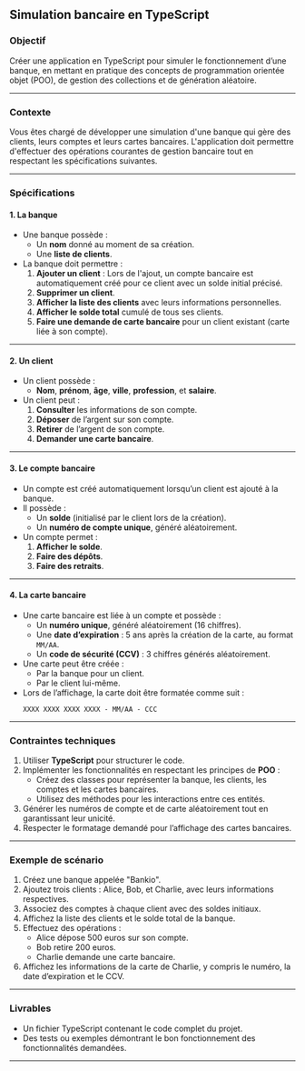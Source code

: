 ## **Simulation bancaire en TypeScript**

### **Objectif**
Créer une application en TypeScript pour simuler le fonctionnement d’une banque, en mettant en pratique des concepts de programmation orientée objet (POO), de gestion des collections et de génération aléatoire.

---

### **Contexte**
Vous êtes chargé de développer une simulation d'une banque qui gère des clients, leurs comptes et leurs cartes bancaires. L'application doit permettre d'effectuer des opérations courantes de gestion bancaire tout en respectant les spécifications suivantes.

---

### **Spécifications**

#### **1. La banque**
- Une banque possède :
  - Un **nom** donné au moment de sa création.
  - Une **liste de clients**.
- La banque doit permettre :
  1. **Ajouter un client** : Lors de l'ajout, un compte bancaire est automatiquement créé pour ce client avec un solde initial précisé.
  2. **Supprimer un client**.
  3. **Afficher la liste des clients** avec leurs informations personnelles.
  4. **Afficher le solde total** cumulé de tous ses clients.
  5. **Faire une demande de carte bancaire** pour un client existant (carte liée à son compte).

---

#### **2. Un client**
- Un client possède :
  - **Nom**, **prénom**, **âge**, **ville**, **profession**, et **salaire**.
- Un client peut :
  1. **Consulter** les informations de son compte.
  2. **Déposer** de l’argent sur son compte.
  3. **Retirer** de l’argent de son compte.
  4. **Demander une carte bancaire**.

---

#### **3. Le compte bancaire**
- Un compte est créé automatiquement lorsqu’un client est ajouté à la banque.
- Il possède :
  - Un **solde** (initialisé par le client lors de la création).
  - Un **numéro de compte unique**, généré aléatoirement.
- Un compte permet :
  1. **Afficher le solde**.
  2. **Faire des dépôts**.
  3. **Faire des retraits**.

---

#### **4. La carte bancaire**
- Une carte bancaire est liée à un compte et possède :
  - Un **numéro unique**, généré aléatoirement (16 chiffres).
  - Une **date d’expiration** : 5 ans après la création de la carte, au format `MM/AA`.
  - Un **code de sécurité (CCV)** : 3 chiffres générés aléatoirement.
- Une carte peut être créée :
  - Par la banque pour un client.
  - Par le client lui-même.
- Lors de l’affichage, la carte doit être formatée comme suit :  
  ```
  XXXX XXXX XXXX XXXX - MM/AA - CCC
  ```

---

### **Contraintes techniques**
1. Utiliser **TypeScript** pour structurer le code.
2. Implémenter les fonctionnalités en respectant les principes de **POO** :
   - Créez des classes pour représenter la banque, les clients, les comptes et les cartes bancaires.
   - Utilisez des méthodes pour les interactions entre ces entités.
3. Générer les numéros de compte et de carte aléatoirement tout en garantissant leur unicité.
4. Respecter le formatage demandé pour l’affichage des cartes bancaires.

---

### **Exemple de scénario**
1. Créez une banque appelée "Bankio".
2. Ajoutez trois clients : Alice, Bob, et Charlie, avec leurs informations respectives.
3. Associez des comptes à chaque client avec des soldes initiaux.
4. Affichez la liste des clients et le solde total de la banque.
5. Effectuez des opérations :
   - Alice dépose 500 euros sur son compte.
   - Bob retire 200 euros.
   - Charlie demande une carte bancaire.
6. Affichez les informations de la carte de Charlie, y compris le numéro, la date d’expiration et le CCV.

---

### **Livrables**
- Un fichier TypeScript contenant le code complet du projet.
- Des tests ou exemples démontrant le bon fonctionnement des fonctionnalités demandées.

---
